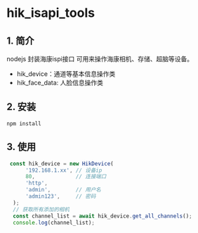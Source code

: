# hik_isapi_tools

## 1.​ 简介
nodejs 封装海康ispi接口 可用来操作海康相机、存储、超脑等设备。
- hik_device：通道等基本信息操作类
- hik_face_data: 人脸信息操作类

## 2. 安装
```
npm install
```

## 3. 使用
```javascript
 const hik_device = new HikDevice(
      '192.168.1.xx', // 设备ip
      80,             // 连接端口
      'http',        
      'admin',        // 用户名
      'admin123',     // 密码
  );
  // 获取所有添加的相机
  const channel_list = await hik_device.get_all_channels();
  console.log(channel_list);
```

